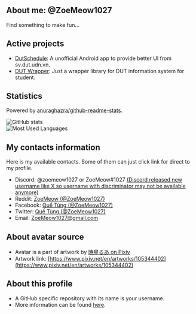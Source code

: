 ## About me: @ZoeMeow1027
Find something to make fun...

<!-- Working projects and just for fun =)) -->
## Active projects
- [DutSchedule](https://github.com/ZoeMeow1027/dutschedule/): A unofficial Android app to provide better UI from sv.dut.udn.vn.
- [DUT Wrapper](https://github.com/dutwrapper/): Just a wrapper library for DUT information system for student.

<!-- My statistics -->
## Statistics

Powered by [anuraghazra/github-readme-stats][github_readme_stats].<br>

![GitHub stats][github_stats]<br>
![Most Used Languages][github_mostusedlang]<br>

<!-- Contacts area -->
## My contacts information
Here is my available contacts. Some of them can just click link for direct to my profile.

- Discord: @zoemeow1027 or ZoeMeow#1027 [(Discord released new username like X so username with discriminator may not be available anymore)](https://discord.com/blog/usernames)
- Reddit: [ZoeMeow (@ZoeMeow1027)](https://www.reddit.com/user/ZoeMeow1027)
- Facebook: [Quế Tùng (@ZoeMeow1027)](https://www.facebook.com/ZoeMeow1027)
- Twitter: [Quế Tùng (@ZoeMeow1027)](https://www.twitter.com/ZoeMeow1027)
- Email: [ZoeMeow1027@gmail.com](mailto:ZoeMeow1027@gmail.com)

<!-- Avatar source -->
## About avatar source
- Avatar is a part of artwork by [暁星るあ on Pixiv](https://www.pixiv.net/en/users/62227537)
- Artwork link: [https://www.pixiv.net/en/artworks/105344402](https://www.pixiv.net/en/artworks/105344402)

<!-- More information about this profile -->
## About this profile
- A GitHub specific repository with its name is your username.
- More information can be found [here](https://docs.github.com/en/github/setting-up-and-managing-your-github-profile/customizing-your-profile/managing-your-profile-readme).

<!-- Preview: GitHub stats -->
[github_readme_stats]: https://github.com/anuraghazra/github-readme-stats
[github_stats]: https://github-readme-stats.vercel.app/api?show_icons=true&theme=default&username=ZoeMeow1027
[github_mostusedlang]: https://github-readme-stats.vercel.app/api/top-langs?layout=compact&username=ZoeMeow1027
